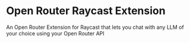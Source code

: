 # Open Router Raycast Extension

An Open Router Extension for Raycast that lets you chat with any LLM of your choice using your Open Router API
